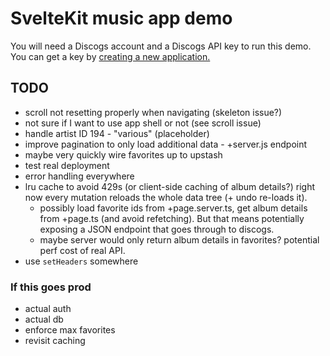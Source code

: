 # SvelteKit music app demo

You will need a Discogs account and a Discogs API key to run this demo. You can get a key by [creating a new application.](https://www.discogs.com/settings/developers)

## TODO

- scroll not resetting properly when navigating (skeleton issue?)
- not sure if I want to use app shell or not (see scroll issue)
- handle artist ID 194 - "various" (placeholder)
- improve pagination to only load additional data - +server.js endpoint
- maybe very quickly wire favorites up to upstash
- test real deployment
- error handling everywhere
- lru cache to avoid 429s (or client-side caching of album details?) right now every mutation reloads the whole data tree (+ undo re-loads it).
  - possibly load favorite ids from +page.server.ts, get album details from +page.ts (and avoid refetching). But that means potentially exposing a JSON endpoint that goes through to discogs.
  - maybe server would only return album details in favorites? potential perf cost of real API.
- use `setHeaders` somewhere

### If this goes prod

- actual auth
- actual db
- enforce max favorites
- revisit caching
